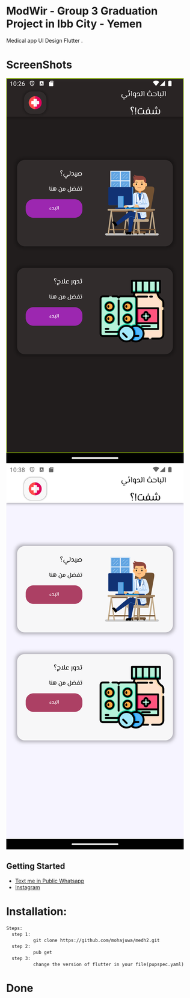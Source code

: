 # ModWir - Group 3 Graduation Project in Ibb City - Yemen

Medical app UI Design Flutter .
# ScreenShots

![Alt text](assets/ScreenShots/HomePageDart.png?raw=true "Dark HomePage")
![Alt text](assets/ScreenShots/HomePageLight.png?raw=true "Light HomePage")

## Getting Started

- [Text me in Public Whatsapp](https://wa.me/+967775992377)
- [Instagram ](https://www.instagram.com/m.7vd/)

# Installation: 
    Steps:
      step 1:
              git clone https://github.com/mohajuwa/medh2.git
      step 2:
              pub get
      step 3: 
              change the version of flutter in your file(pupspec.yaml)
              

# Done
